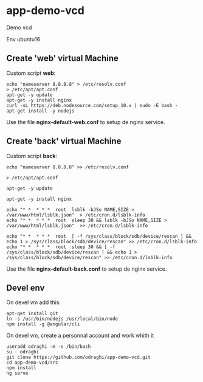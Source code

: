 # app-demo-vcd
Demo vcd

Env ubuntu16

## Create 'web' virtual Machine
Custom script **web**:
```
echo "nameserver 8.8.8.8" > /etc/resolv.conf
> /etc/apt/apt.conf
apt-get -y update
apt-get -y install nginx
curl -sL https://deb.nodesource.com/setup_10.x | sudo -E bash -
apt-get install -y nodejs
```

Use the file **nginx-default-web.conf** to setup de nginx service.


## Create 'back' virtual Machine
Custom script **back**:
```
echo "nameserver 8.8.8.8" >> /etc/resolv.conf

> /etc/apt/apt.conf

apt-get -y update

apt-get -y install nginx

echo "* *  * * *  root  lsblk -bJSo NAME,SIZE > /var/www/html/lsblk.json"  > /etc/cron.d/lsblk-info
echo "* *  * * *  root  sleep 30 && lsblk -bJSo NAME,SIZE > /var/www/html/lsblk.json"  >> /etc/cron.d/lsblk-info

echo "* *  * * *  root  [ -f /sys/class/block/sdb/device/rescan ] && echo 1 > /sys/class/block/sdb/device/rescan" >> /etc/cron.d/lsblk-info
echo "* *  * * *  root  sleep 30 && [ -f /sys/class/block/sdb/device/rescan ] && echo 1 > /sys/class/block/sdb/device/rescan" >> /etc/cron.d/lsblk-info
```

Use the file **nginx-default-back.conf** to setup de nginx service.


## Devel env
On devel vm add this:
```
apt-get install git
ln -s /usr/bin/nodejs /usr/local/bin/node
npm install -g @angular/cli
```

On devel vm, create a personnal account and work whith it
```
useradd odraghi -m -s /bin/bash
su - odraghi
git clone https://github.com/odraghi/app-demo-vcd.git
cd app-demo-vcd/src
npm install
ng serve

```
